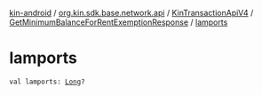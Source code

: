 [kin-android](../../../index.md) / [org.kin.sdk.base.network.api](../../index.md) / [KinTransactionApiV4](../index.md) / [GetMinimumBalanceForRentExemptionResponse](index.md) / [lamports](./lamports.md)

# lamports

`val lamports: `[`Long`](https://kotlinlang.org/api/latest/jvm/stdlib/kotlin/-long/index.html)`?`